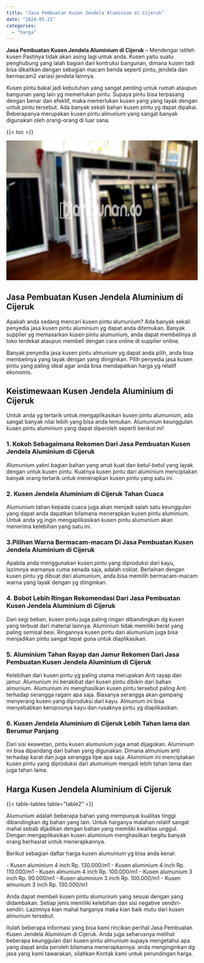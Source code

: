```yaml
---
title: "Jasa Pembuatan Kusen Jendela Aluminium di Cijeruk"
date: "2024-05-21"
categories: 
  - "harga"
---
```


**Jasa Pembuatan Kusen Jendela Aluminium di Cijeruk** – Mendengar istileh kusen Pastinya tidak akan asing lagi untuk anda. Kusen yaitu suatu penghubung yang ialah bagian dari kontruksi bangunan, dimana kusen tadi bisa dikaitkan dengan sebagian macam benda seperti pintu, jendela dan bermacam2 variasi jendela lainnya.

Kusen pintu bakal jadi kebutuhan yang sangat penting untuk rumah ataupun bangunan yang lain yg memerlukan pintu. Supaya pintu bisa terpasang dengan benar dan efektif, maka memerlukan kusen yang yang layak dengan untuk pintu tersebut. Ada banyak sekali bahan kusen pintu yg dapat dipakai. Beberapanya merupakan kusen pintu almunium yang sangat banyak digunakan oleh orang-orang di luar sana.

{{< toc >}}

![Jasa Pembuatan Kusen Jendela Aluminium di Cijeruk](/images/harga-kusen-jendela-alumunium-25.png)

## Jasa Pembuatan Kusen Jendela Aluminium di Cijeruk

Apakah anda sedang mencari kusen pintu alumunium? Ada banyak sekali penyedia jasa kusen pintu aluminium yg dapat anda ditemukan. Banyak supplier yg memasarkan kusen pintu alumunium, anda dapat membelinya di toko terdekat ataupun membeli dengan cara online di supplier online.

Banyak penyedia jasa kusen pintu almunium yg dapat anda pilih, anda bisa membelinya yang layak dengan yang diinginkan. Pilih penyedia jasa kusen pintu yang paling ideal agar anda bisa mendapatkan harga yg relatif ekonomis.

## Keistimewaan Kusen Jendela Aluminium di Cijeruk

Untuk anda yg tertarik untuk mengaplikasikan kusen pintu alumunium, ada sangat banyak nilai lebih yang bisa anda temukan. Alumunium keunggulan kusen pintu aluminium yang dapat diperoleh seperti berikut ini!

### 1\. Kokoh Sebagaimana Rekomen Dari Jasa Pembuatan Kusen Jendela Aluminium di Cijeruk

Alumunium yakni bagian bahan yang amat kuat dan betul-betul yang layak dengan untuk kusen pintu. Kuatnya kusen pintu dari aluminium menciptakan banyak orang tertarik untuk menerapkan kusen pintu yang satu ini.

### 2\. Kusen Jendela Aluminium di Cijeruk Tahan Cuaca

Alumunium tahan kepada cuaca juga akan menjadi salah satu keunggulan yang dapat anda dapatkan bilamana menerapkan kusen pintu aluminium. Untuk anda yg ingin mengaplikasikan kusen pintu alumunium akan menerima kelebihan yang satu ini.

### 3.Pilihan Warna Bermacam-macam Di Jasa Pembuatan Kusen Jendela Aluminium di Cijeruk

Apabila anda menggunakan kusen pintu yang diproduksi dari kayu, lazimnya warnanya cuma senada saja, adalah coklat. Berlainan dengan kusen pintu yg dibuat dari alumunium, anda bisa memilih bermacam-macam warna yang layak dengan yg diinginkan.

### 4\. Bobot Lebih Ringan Rekomendasi Dari Jasa Pembuatan Kusen Jendela Aluminium di Cijeruk

Dari segi beban, kusen pintu juga paling ringan dibandingkan dg kusen yang terbuat dari material lainnya. Aluminium tidak memiliki berat yang paling semisal besi. Ringannya kusen pintu dari alumunium juga bisa menjadikan pintu sangat tepat guna untuk diaplikasikan.

### 5\. Aluminium Tahan Rayap dan Jamur Rekomen Dari Jasa Pembuatan Kusen Jendela Aluminium di Cijeruk

Kelebihan dari kusen pintu yg paling utama merupakan Anti rayap dan jamur. Alumunium ini berakibat dari kusen pintu dibikin dari bahan almunium. Alumunium ini menghasilkan kusen pintu tersebut paling Anti terhadap serangga ragam apa saja. Biasanya serangga akan gampang menyerang kusen yang diproduksi dari kayu. Almunium ini bisa menyebabkan keroposnya kayu dan rusaknya pintu yg diaplikasikan.

### 6\. Kusen Jendela Aluminium di Cijeruk Lebih Tahan lama dan Berumur Panjang

Dari sisi keawetan, pintu kusen alumunium juga amat dijagokan. Aluminium ini bisa dipandang dari bahan yang digunakan. Dimana almunium anti terhadap karat dan juga serangga tipe apa saja. Aluminium ini menciptakan kusen pintu yang diproduksi dari alumunium menjadi lebih tahan lama dan juga tahan lama.

## Harga Kusen Jendela Aluminium di Cijeruk

{{< table-tables table="table2" >}}

Alumunium adalah beberapa bahan yang mempunyai kualitas tinggi dibandingkan dg bahan yang lain. Untuk harganya malahan relatif sangat mahal sebab dijadikan dengan bahan yang memiliki kwalitas unggul. Dengan mengaplikasikan kusen aluminium menghasilkan begitu banyak orang berhasrat untuk menerapkannya.

Berikut sebagian daftar harga kusen alumunium yg bisa anda kenal:

\- Kusen aluminium 4 inch Rp. 130.000/m1 - Kusen aluminium 4 inch Rp. 110.000/m1 - Kusen almunium 4 inch Rp. 100.000/m1 - Kusen alumunium 3 inch Rp. 90.000/m1 - Kusen aluminium 3 inch Rp. 100.000/m1 - Kusen almunium 3 inch Rp. 130.000/m1

Anda dapat membeli kusen pintu alumunium yang sesuai dengan yang didambakan. Setiap jenis memiliki kelebihan dan sisi negative sendiri-sendiri. Lazimnya kian mahal harganya maka kian baik mutu dari kusen almunium tersebut.

Itulah beberapa informasi yang bisa kami rincikan perihal Jasa Pembuatan Kusen Jendela Aluminium di Cijeruk. Anda juga seharusnya melihat beberapa keunggulan dari kusen pintu almunium supaya mengetahui apa yang dapat anda peroleh bilamana menerapkannya. anda menginginkan dg jasa yang kami tawarakan, silahkan Kontak kami untuk perundingan harga.

